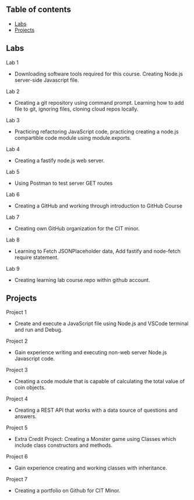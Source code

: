 ## Table of contents
* [Labs](#Labs)
* [Projects](#Projects)

## Labs
Lab 1
* Downloading software tools required for this course. Creating Node.js server-side Javascript file.

Lab 2
* Creating a git repository using command prompt. Learning how to add file to git, ignoring files, cloning cloud repos locally. 

Lab 3
* Practicing refactoring JavaScript code, practicing creating a node.js compartible code module using module.exports.

Lab 4
* Creating a fastify node.js web server. 

Lab 5
* Using Postman to test server GET routes

Lab 6
* Creating a GitHub and working through introduction to GitHub Course

Lab 7
* Creating own GitHub organization for the CIT minor. 

Lab 8
* Learning to Fetch JSONPlaceholder data, Add fastify and node-fetch require statement. 

Lab 9
* Creating learning lab course.repo within github account. 

## Projects
Project 1
* Create and execute a JavaScript file using Node.js and VSCode terminal and run and Debug.

Project 2
* Gain experience writing and executing non-web server Node.js Javascript code. 

Project 3
* Creating a code module that is capable of calculating the total value of coin objects. 

Project 4
* Creating a REST API that works with a data source of questions and answers. 

Project 5
* Extra Credit Project: Creating a Monster game using Classes which include class constructors and methods. 

Project 6
* Gain experience creating and working classes with inheritance. 

Project 7
* Creating a portfolio on Github for CIT Minor. 
